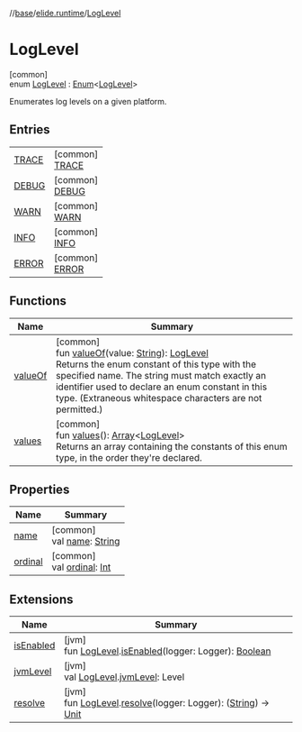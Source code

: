 //[base](../../../index.md)/[elide.runtime](../index.md)/[LogLevel](index.md)

# LogLevel

[common]\
enum [LogLevel](index.md) : [Enum](https://kotlinlang.org/api/latest/jvm/stdlib/kotlin/-enum/index.html)&lt;[LogLevel](index.md)&gt; 

Enumerates log levels on a given platform.

## Entries

| | |
|---|---|
| [TRACE](-t-r-a-c-e/index.md) | [common]<br>[TRACE](-t-r-a-c-e/index.md) |
| [DEBUG](-d-e-b-u-g/index.md) | [common]<br>[DEBUG](-d-e-b-u-g/index.md) |
| [WARN](-w-a-r-n/index.md) | [common]<br>[WARN](-w-a-r-n/index.md) |
| [INFO](-i-n-f-o/index.md) | [common]<br>[INFO](-i-n-f-o/index.md) |
| [ERROR](-e-r-r-o-r/index.md) | [common]<br>[ERROR](-e-r-r-o-r/index.md) |

## Functions

| Name | Summary |
|---|---|
| [valueOf](value-of.md) | [common]<br>fun [valueOf](value-of.md)(value: [String](https://kotlinlang.org/api/latest/jvm/stdlib/kotlin/-string/index.html)): [LogLevel](index.md)<br>Returns the enum constant of this type with the specified name. The string must match exactly an identifier used to declare an enum constant in this type. (Extraneous whitespace characters are not permitted.) |
| [values](values.md) | [common]<br>fun [values](values.md)(): [Array](https://kotlinlang.org/api/latest/jvm/stdlib/kotlin/-array/index.html)&lt;[LogLevel](index.md)&gt;<br>Returns an array containing the constants of this enum type, in the order they're declared. |

## Properties

| Name | Summary |
|---|---|
| [name](../../elide.util/-encoding/-b-a-s-e64/index.md#-372974862%2FProperties%2F-1416663450) | [common]<br>val [name](../../elide.util/-encoding/-b-a-s-e64/index.md#-372974862%2FProperties%2F-1416663450): [String](https://kotlinlang.org/api/latest/jvm/stdlib/kotlin/-string/index.html) |
| [ordinal](../../elide.util/-encoding/-b-a-s-e64/index.md#-739389684%2FProperties%2F-1416663450) | [common]<br>val [ordinal](../../elide.util/-encoding/-b-a-s-e64/index.md#-739389684%2FProperties%2F-1416663450): [Int](https://kotlinlang.org/api/latest/jvm/stdlib/kotlin/-int/index.html) |

## Extensions

| Name | Summary |
|---|---|
| [isEnabled](../../elide.runtime.jvm/is-enabled.md) | [jvm]<br>fun [LogLevel](index.md#456488815%2FExtensions%2F-272498224).[isEnabled](../../elide.runtime.jvm/is-enabled.md)(logger: Logger): [Boolean](https://kotlinlang.org/api/latest/jvm/stdlib/kotlin/-boolean/index.html) |
| [jvmLevel](../../elide.runtime.jvm/jvm-level.md) | [jvm]<br>val [LogLevel](index.md#456488815%2FExtensions%2F-272498224).[jvmLevel](../../elide.runtime.jvm/jvm-level.md): Level |
| [resolve](../../elide.runtime.jvm/resolve.md) | [jvm]<br>fun [LogLevel](index.md#456488815%2FExtensions%2F-272498224).[resolve](../../elide.runtime.jvm/resolve.md)(logger: Logger): ([String](https://kotlinlang.org/api/latest/jvm/stdlib/kotlin/-string/index.html)) -&gt; [Unit](https://kotlinlang.org/api/latest/jvm/stdlib/kotlin/-unit/index.html) |
